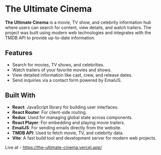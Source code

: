 # The Ultimate Cinema

**The Ultimate Cinema** is a movie, TV show, and celebrity information hub where users can search for content, view details, and watch trailers. The project was built using modern web technologies and integrates with the TMDB API to provide up-to-date information.

## Features

- Search for movies, TV shows, and celebrities.
- Watch trailers of your favorite movies and shows.
- View detailed information like cast, crew, and release dates.
- Send inquiries via a contact form powered by EmailJS.

## Built With

- **React**: JavaScript library for building user interfaces.
- **React Router**: For client-side routing.
- **Redux**: Used for managing global state across components.
- **React Player**: For embedding and playing movie trailers.
- **EmailJS**: For sending emails directly from the website.
- **TMDB API**: Used to fetch movie, TV, and celebrity data.
- **Vite**: A fast build tool and development server for modern web projects.

Live at - https://the-ultimate-cinema.vercel.app/
